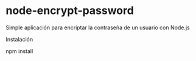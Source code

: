 node-encrypt-password
=====================

Simple aplicación para encriptar la contraseña de un usuario con Node.js

Instalación

npm install


